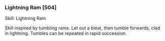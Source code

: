 ### Lightning Ram [504]

Skill: Lightning Ram

Skill inspired by tumbling rams. Let out a bleat, then tumble forwards, clad in lightning. Tumbles can be repeated in rapid succession.